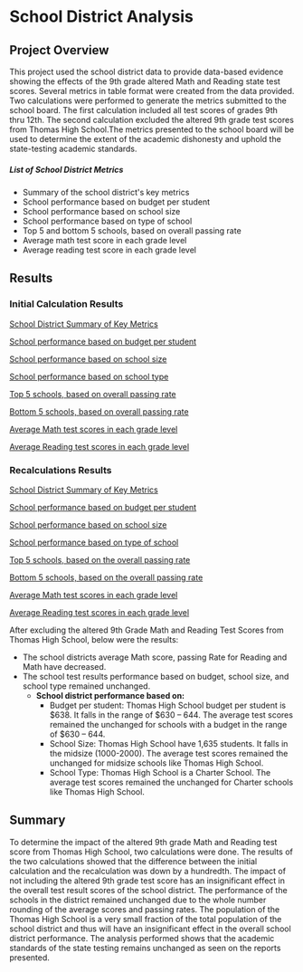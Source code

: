 # School District Analysis
## Project Overview
 
This project used the school district data to provide data-based evidence showing the effects of the 9th grade altered Math and Reading state test scores. 
Several metrics in table format were created from the data provided. 
Two calculations were performed to generate the metrics submitted to the school board. 
The first calculation included all test scores of grades 9th thru 12th. The second calculation excluded the altered 9th grade test scores from Thomas High School.The metrics presented to the school board will be used to determine the extent of the academic dishonesty and uphold the state-testing academic standards. 
##### List of School District Metrics 
  - Summary of the school district's key metrics
  - School performance based on budget per student
  - School performance based on school size 
  - School performance based on type of school
  - Top 5 and bottom 5 schools, based on overall passing rate
  - Average math test score in each grade level
  - Average reading test score in each grade level
 
## Results
### Initial Calculation Results
[School District Summary of Key Metrics](https://github.com/fmgribbon/School_District_Analysis_New/blob/main/Resources/Metrics/SchoolDistrictSummary_Module.PNG)

[School performance based on budget per student](https://github.com/fmgribbon/School_District_Analysis_New/blob/main/Resources/Metrics/ScoreSummaryBySpendingPerStudent_Module.PNG)

[School performance based on school size](https://github.com/fmgribbon/School_District_Analysis_New/blob/main/Resources/Metrics/ScoresSummaryBySchoolSize_Module.PNG)

[School performance based on school type](https://github.com/fmgribbon/School_District_Analysis_New/blob/main/Resources/Metrics/ScoresSummaryBySchoolType_module.PNG)

[Top 5 schools, based on overall passing rate](https://github.com/fmgribbon/School_District_Analysis_New/blob/main/Resources/Metrics/SchoolSummaryTopFive_Module.PNG)

[Bottom  5 schools, based on overall passing rate](https://github.com/fmgribbon/School_District_Analysis_New/blob/main/Resources/Metrics/SchoolsummaryBottomFive_Module.PNG)

[Average Math test scores in each grade level](https://github.com/fmgribbon/School_District_Analysis_New/blob/main/Resources/Metrics/Grade9th_12th_MathScores_Module.PNG)

[Average Reading test scores in each grade level](https://github.com/fmgribbon/School_District_Analysis_New/blob/main/Resources/Metrics/Grade9th_12th_ReadingScores_Module.PNG)
### Recalculations Results 
[School District Summary of Key Metrics](https://github.com/fmgribbon/School_District_Analysis_New/blob/main/Resources/Metrics/SchoolDistrictSummary_Recalc.PNG)

[School performance based on budget per student](https://github.com/fmgribbon/School_District_Analysis_New/blob/main/Resources/Metrics/ScoreSummaryBySpendingPerStudent_Recalc.PNG)

[School performance based on school size](https://github.com/fmgribbon/School_District_Analysis_New/blob/main/Resources/Metrics/ScoresSummaryBySchoolSize_Recalc.PNG)

[School performance based on type of school](https://github.com/fmgribbon/School_District_Analysis_New/blob/main/Resources/Metrics/ScoresSummaryBySchoolType_Recalc.PNG)

[Top 5 schools, based on the overall passing rate](https://github.com/fmgribbon/School_District_Analysis_New/blob/main/Resources/Metrics/SchoolSummaryTopFive_Recalc.PNG)

[Bottom 5 schools, based on the overall passing rate](https://github.com/fmgribbon/School_District_Analysis_New/blob/main/Resources/Metrics/SchoolsummaryBottomFive_Recalc.PNG)

[Average Math test scores in each grade level](https://github.com/fmgribbon/School_District_Analysis_New/blob/main/Resources/Metrics/Grade9th_12th_MathScores_Recalc.PNG)

[Average Reading test scores in each grade level](https://github.com/fmgribbon/School_District_Analysis_New/blob/main/Resources/Metrics/Grade9th_12th_ReadingScores_Recalc.PNG)

After excluding the altered 9th Grade Math and Reading Test Scores from Thomas High School, below were the results:

- The school districts average Math score, passing Rate for Reading and Math have decreased. 
- The school test results performance based on budget, school size, and school type remained unchanged.  
  - **School district performance based on:**
      - Budget per student: Thomas High School budget per student is $638. It falls in the range of $630 – 644. The average test scores remained the unchanged for schools with a budget in the range of $630 – 644.
      - School Size: Thomas High School have 1,635 students. It falls in the midsize (1000-2000). The average test scores remained the unchanged for midsize schools like Thomas High School.
      - School Type: Thomas High School is a Charter School. The average test scores remained the unchanged for Charter schools like Thomas High School.
## Summary
To determine the impact of the altered 9th grade Math and Reading test score from Thomas High School, two calculations were done. The results of the two calculations showed that the difference between the initial calculation and the recalculation was down by a hundredth. 
The impact of not including the altered 9th grade test score has an insignificant effect in the overall test result scores of the school district.
The performance of the schools in the district remained unchanged due to the whole number rounding of the average scores and passing rates. The population of the Thomas High School is a very small fraction of the total population of the school district and thus will have an insignificant effect in the overall school district performance. The analysis performed shows that the academic standards of the state testing remains unchanged as seen on the reports presented.  
 

